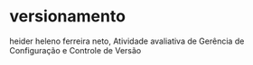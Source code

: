 # versionamento
heider heleno ferreira neto,
Atividade avaliativa de Gerência de Configuração e Controle de Versão

